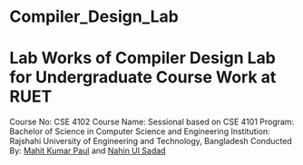 # Compiler_Design_Lab
# Lab Works of Compiler Design Lab for Undergraduate Course Work at RUET

Course No: CSE 4102
Course Name: Sessional based on CSE 4101
Program: Bachelor of Science in Computer Science and Engineering
Institution: Rajshahi University of Engineering and Technology, Bangladesh
Conducted By: <a href="https://www.ruet.ac.bd/mahitcse">Mahit Kumar Paul</a> and <a href="https://github.com/nahinulsadad">Nahin Ul Sadad</a>
